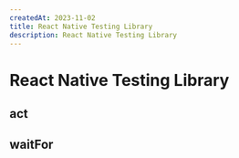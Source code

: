 ```yaml
---
createdAt: 2023-11-02
title: React Native Testing Library
description: React Native Testing Library
---
```

# React Native Testing Library


## act

## waitFor